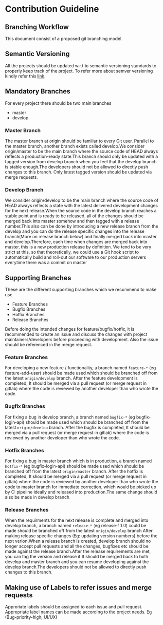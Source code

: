 # Contribution Guideline
##  Branching Workflow 
This document consist of a proposed git branching model.

## Semantic Versioning
All the projects should be updated w.r.t to semantic versioning standards to properly keep track of the project. To refer more about semver versioning kindly refer this [link](https://semver.org/).

## Mandatory Branches
For every project there should be two main branches
- master
- develop

### Master Branch

The master branch at origin should be familiar to every Git user. Parallel to the master branch, another branch exists called develop.We consider origin/master to be the main branch where the source code of HEAD always reflects a production-ready state.This branch should only be updated with a tagged version from develop branch when you feel that the develop branch is stable enough.The developers should not be allowed to directly push changes to this branch.
Only latest tagged version should be updated via merge requests.

### Develop Branch

We consider origin/develop to be the main branch where the source code of HEAD always reflects a state with the latest delivered development changes for the next release.When the source code in the develop branch reaches a stable point and is ready to be released, all of the changes should be merged back into master somehow and then tagged with a release number.This also can be done by introducing a new release branch from the develop and you can do the release specific changes into the release branch(More on release branch below) and finally merged back into master and develop.Therefore, each time when changes are merged back into master, this is a new production release by definition. We tend to be very strict at this, so that theoretically, we could use a Git hook script to automatically build and roll-out our software to our production servers everytime there was a commit on master

## Supporting Branches

These are the different supporting branches which we recommend to make use
- Feature Branches
- Bugfix Branches
- Hotfix Branches
- Release Branches

Before doing the intended changes for feature/bugfix/hotfix, it is recommended to create an issue and discuss the changes with project maintainers/developers before proceeding with development.
Also the issue should be referenced in the merge request.

### Feature Branches

For developing a new feature / functionality, a branch named `feature-*` (eg feature-add-user) should be made used which should be branched off from the latest `origin/develop` branch. After the feature development is completed, It should be merged via a pull request (or merge request in gitlab) where the code is reviewed by another developer than who wrote the code.

### Bugfix Branches

For fixing a bug in develop branch, a branch named `bugfix-*` (eg bugfix-login-api) should be made used which should be branched off from the latest `origin/develop` branch. After the bugfix is completed, It should be merged via a pull request (or merge request in gitlab) where the code is reviewed by another developer than who wrote the code.

### Hotfix Branches

For fixing a bug in master branch which is in production, a branch named `hotfix-*` (eg bugfix-login-api) should be made used which should be branched off from the latest `origin/master` branch. After the hotfix is completed, It should be merged via a pull request (or merge request in gitlab) where the code is reviewed by another developer than who wrote the code to master branch for immediate correction, which would be picked up by CI pipeline ideally and released into production.The same change should also be made in develop branch.

### Release Branches

When the requirments for the next release is complete and merged into develop branch,  a branch named `release-*` (eg release-1.1.0) could be made should be branched off from the latest `origin/develop` branch After making release specific changes (Eg: updating version numbers) before the next verion.When a release branch is created, develop branch should no longer accept pull requests  and all the changes, bugfixes etc should be made against the release branch.After the release requirements are met, you can tag the version and release it.It should be merged back to both develop and master branch and you can resume developing against the develop branch.The developers should not be allowed to directly push changes to this branch.

## Making use of Labels to refer issues and merge requests

Approriate labels should be assigned to each issue and pull request. Appropriate label names can be made according to the project needs. Eg (Bug-priority-high, UI/UX)

